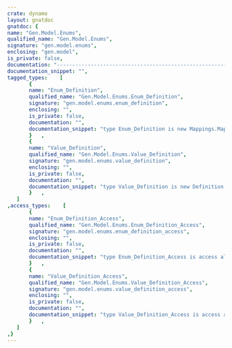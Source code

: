```yaml
---
crate: dynamo
layout: gnatdoc
gnatdoc: {
name: "Gen.Model.Enums",
qualified_name: "Gen.Model.Enums",
signature: "gen.model.enums",
enclosing: "gen.model",
is_private: false,
documentation: "---------------------------------------------------------------------\n  gen-model-enums -- Enum definitions\n  Copyright (C) 2011, 2012, 2018, 2021 Stephane Carrez\n  Written by Stephane Carrez (Stephane.Carrez@gmail.com)\n\n  Licensed under the Apache License, Version 2.0 (the \"License\");\n  you may not use this file except in compliance with the License.\n  You may obtain a copy of the License at\n\n      http://www.apache.org/licenses/LICENSE-2.0\n\n  Unless required by applicable law or agreed to in writing, software\n  distributed under the License is distributed on an \"AS IS\" BASIS,\n  WITHOUT WARRANTIES OR CONDITIONS OF ANY KIND, either express or implied.\n  See the License for the specific language governing permissions and\n  limitations under the License.\n---------------------------------------------------------------------",
documentation_snippet: "",
tagged_types:    [
       {
       name: "Enum_Definition",
       qualified_name: "Gen.Model.Enums.Enum_Definition",
       signature: "gen.model.enums.enum_definition",
       enclosing: "",
       is_private: false,
       documentation: "",
       documentation_snippet: "type Enum_Definition is new Mappings.Mapping_Definition with record\n   Values         : aliased Value_List.List_Definition;\n   Values_Bean    : UBO.Object;\n   Package_Def    : Gen.Model.Packages.Package_Definition_Access;\n   Type_Name      : UString;\n   Nullable_Type  : UString;\n   Pkg_Name       : UString;\n   Sql_Type       : UString;\nend record;",
       }   ,
       {
       name: "Value_Definition",
       qualified_name: "Gen.Model.Enums.Value_Definition",
       signature: "gen.model.enums.value_definition",
       enclosing: "",
       is_private: false,
       documentation: "",
       documentation_snippet: "type Value_Definition is new Definition with record\n   Number : Natural := 0;\n   Enum   : Enum_Definition_Access;\nend record;",
       }   ,
   ]
,access_types:    [
       {
       name: "Enum_Definition_Access",
       qualified_name: "Gen.Model.Enums.Enum_Definition_Access",
       signature: "gen.model.enums.enum_definition_access",
       enclosing: "",
       is_private: false,
       documentation: "",
       documentation_snippet: "type Enum_Definition_Access is access all Enum_Definition'Class;",
       }   ,
       {
       name: "Value_Definition_Access",
       qualified_name: "Gen.Model.Enums.Value_Definition_Access",
       signature: "gen.model.enums.value_definition_access",
       enclosing: "",
       is_private: false,
       documentation: "",
       documentation_snippet: "type Value_Definition_Access is access all Value_Definition'Class;",
       }   ,
   ]
,}
---
```

